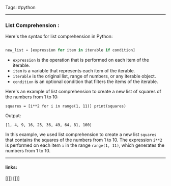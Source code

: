
Tags: #python 

------------------------------------------

### List Comprehension : 
Here's the syntax for list comprehension in Python:

```python

new_list = [expression for item in iterable if condition]
```

-   `expression` is the operation that is performed on each item of the iterable.
-   `item` is a variable that represents each item of the iterable.
-   `iterable` is the original list, range of numbers, or any iterable object.
-   `condition` is an optional condition that filters the items of the iterable.

Here's an example of list comprehension to create a new list of squares of the numbers from 1 to 10:

`squares = [i**2 for i in range(1, 11)] print(squares)`

Output:


`[1, 4, 9, 16, 25, 36, 49, 64, 81, 100]`

In this example, we used list comprehension to create a new list `squares` that contains the squares of the numbers from 1 to 10. The expression `i**2` is performed on each item `i` in the range `range(1, 11)`, which generates the numbers from 1 to 10.



---------------------
#### links:
[[]]
[[]]